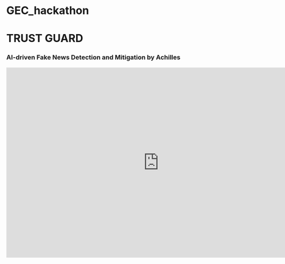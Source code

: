 # GEC_hackathon

<!DOCTYPE html>
<html>

<head>
    <title>PDF in HTML</title>
</head>

<body>
        <h1>TRUST GUARD</h1>
        <h3>AI-driven Fake News Detection and Mitigation by Achilles</h3>
        <embed class="pdf" 
               src=
"https://github.com/mathiasferns/GEC_hackathon/blob/main/Business.pdf"
            width="800" height="500">
</body>

</html>
